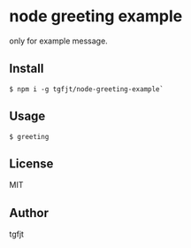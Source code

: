 # node greeting example

only for example message.

## Install

```
$ npm i -g tgfjt/node-greeting-example`
```

## Usage

```
$ greeting
```

## License

MIT

## Author

tgfjt
